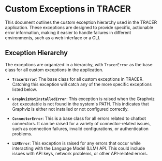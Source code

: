 # Custom Exceptions in TRACER

This document outlines the custom exception hierarchy used in the TRACER application. These exceptions are designed to provide specific, actionable error information, making it easier to handle failures in different environments, such as a web interface or a CLI.

## Exception Hierarchy

The exceptions are organized in a hierarchy, with `TracerError` as the base class for all custom exceptions in the application.

- **`TracerError`**: The base class for all custom exceptions in TRACER. Catching this exception will catch any of the more specific exceptions listed below.

- **`GraphvizNotInstalledError`**: This exception is raised when the Graphviz `dot` executable is not found in the system's PATH. This indicates that Graphviz is either not installed or not configured correctly.

- **`ConnectorError`**: This is a base class for all errors related to chatbot connectors. It can be raised for a variety of connector-related issues, such as connection failures, invalid configurations, or authentication problems.

- **`LLMError`**: This exception is raised for any errors that occur while interacting with the Language Model (LLM) API. This could include issues with API keys, network problems, or other API-related errors.
